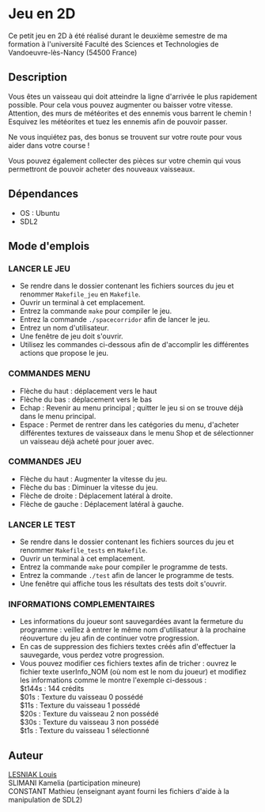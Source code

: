 # Jeu en 2D 

Ce petit jeu en 2D à été réalisé durant le deuxième semestre de ma formation à l'université Faculté des Sciences et Technologies de Vandoeuvre-lès-Nancy (54500 France)

## Description

Vous êtes un vaisseau qui doit atteindre la ligne d'arrivée le plus rapidement possible. Pour cela vous pouvez augmenter ou baisser votre vitesse. Attention, des murs de météorites et des ennemis vous barrent le chemin ! Esquivez les météorites et tuez les ennemis afin de pouvoir passer.

Ne vous inquiétez pas, des bonus se trouvent sur votre route pour vous aider dans votre course !

Vous pouvez également collecter des pièces sur votre chemin qui vous permettront de pouvoir acheter des nouveaux vaisseaux.

## Dépendances

- OS : Ubuntu
- SDL2

## Mode d'emplois


### LANCER LE JEU

- Se rendre dans le dossier contenant les fichiers sources du jeu et renommer `Makefile_jeu` en `Makefile`.
- Ouvrir un terminal à cet emplacement.
- Entrez la commande `make` pour compiler le jeu.
- Entrez la commande `./spacecorridor` afin de lancer le jeu.
- Entrez un nom d'utilisateur.
- Une fenêtre de jeu doit s'ouvrir.
- Utilisez les commandes ci-dessous afin de d'accomplir les différentes actions que propose le jeu.

### COMMANDES MENU

- Flèche du haut : déplacement vers le haut 
- Flèche du bas : déplacement vers le bas
- Echap : Revenir au menu principal ; quitter le jeu si on se trouve déjà dans le menu principal.
- Espace : Permet de rentrer dans les catégories du menu, d'acheter différentes textures de vaisseaux dans le menu Shop et de sélectionner un vaisseau déjà acheté pour jouer avec.

### COMMANDES JEU

- Flèche du haut : Augmenter la vitesse du jeu.
- Flèche du bas : Diminuer la vitesse du jeu.
- Flèche de droite : Déplacement latéral à droite.
- Flèche de gauche : Déplacement latéral à gauche.

### LANCER LE TEST

- Se rendre dans le dossier contenant les fichiers sources du jeu et renommer `Makefile_tests` en `Makefile`.
- Ouvrir un terminal à cet emplacement.
- Entrez la commande `make` pour compiler le programme de tests.
- Entrez la commande `./test` afin de lancer le programme de tests.
- Une fenêtre qui affiche tous les résultats des tests doit s'ouvrir.

### INFORMATIONS COMPLEMENTAIRES

- Les informations du joueur sont sauvegardées avant la fermeture du programme : veillez à entrer le même nom d'utilisateur à la prochaine réouverture du jeu afin de continuer votre progression.
- En cas de suppression des fichiers textes créés afin d'effectuer la sauvegarde, vous perdez votre progression.
- Vous pouvez modifier ces fichiers textes afin de tricher : ouvrez le fichier texte userInfo_NOM (où nom est le nom du joueur) et modifiez les informations comme le montre l'exemple ci-dessous :  
$t144s : 144 crédits  
$01s : Texture du vaisseau 0 possédé  
$11s : Texture du vaisseau 1 possédé  
$20s : Texture du vaisseau 2 non possédé  
$30s : Texture du vaisseau 3 non possédé  
$t1s : Texture du vaisseau 1 sélectionné  

## Auteur
[LESNIAK Louis](https://github.com/LESNIAK-Louis)
</br>
SLIMANI Kamelia (participation mineure)
</br>
CONSTANT Mathieu (enseignant ayant fourni les fichiers d'aide à la manipulation de SDL2)

